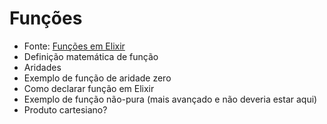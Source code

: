 # Funções

- Fonte: [Funções em Elixir](https://medium.com/@adolfont/fun%C3%A7%C3%B5es-em-elixir-e7e3febd17d0)
- Definição matemática de função
- Aridades
- Exemplo de função de aridade zero
- Como declarar função em Elixir
- Exemplo de função não-pura (mais avançado e não deveria estar aqui)
- Produto cartesiano?



